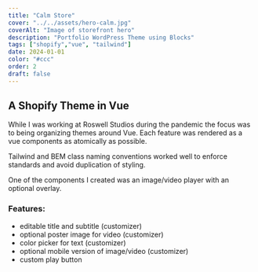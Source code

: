 ```yaml
---
title: "Calm Store"
cover: "../../assets/hero-calm.jpg"
coverAlt: "Image of storefront hero"
description: "Portfolio WordPress Theme using Blocks"
tags: ["shopify","vue", "tailwind"]
date: 2024-01-01
color: "#ccc"
order: 2
draft: false
---
```


## A Shopify Theme in Vue

While I was working at Roswell Studios during the pandemic the focus was to being organizing themes around Vue.
Each feature was rendered as a vue components as atomically as possible.

Tailwind and BEM class naming conventions worked well to enforce standards and avoid duplication of styling.

One of the components I created was an image/video player with an optional overlay.
### Features:
- editable title and subtitle  (customizer)
- optional poster image for video (customizer)
- color picker for text  (customizer)
- optional mobile version of image/video  (customizer)
- custom play button

